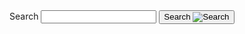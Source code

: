 <section aria-label="Search component">
  <form class="usa-search" role="search">
    <label class="usa-sr-only" for="search-field">Search</label>
    <input class="usa-input" id="search-field" type="search" name="search" />
    <button class="usa-button" type="submit">
      <span class="usa-search__submit-text">Search </span
      ><img
        src="/assets/img/usa-icons-bg/search--white.svg"
        class="usa-search__submit-icon"
        alt="Search"
      />
    </button>
  </form>
</section>